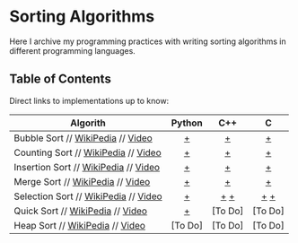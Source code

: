 # Sorting Algorithms
Here I archive my programming practices with writing sorting algorithms in different programming languages.    

## Table of Contents
Direct links to implementations up to know:   
    
| Algorith          | Python | C++ | C |
|-------------------|:------:|:---:|:---:|
|Bubble Sort // [WikiPedia](https://en.wikipedia.org/wiki/Bubble_sort) // [Video](https://www.youtube.com/watch?v=P00xJgWzz2c&list=PL89B61F78B552C1AB&index=2)| [+](https://github.com/h4med/Sorting-Algorithms/blob/main/Python/bubble_sort.py) | [+](https://github.com/h4med/Sorting-Algorithms/blob/main/C%2B%2B/bubble_sort.cpp) |[+](https://github.com/h4med/Sorting-Algorithms/blob/main/C/bubble_sort.c) 
|Counting Sort // [WikiPedia](https://en.wikipedia.org/wiki/Counting_sort) // [Video](https://www.youtube.com/watch?v=7zuGmKfUt7s)| [+](https://github.com/h4med/Sorting-Algorithms/blob/main/Python/counting_sort.py) | [+](https://github.com/h4med/Sorting-Algorithms/blob/main/C%2B%2B/counting_sort.cpp) | [+](https://github.com/h4med/Sorting-Algorithms/blob/main/C/counting_sort.c)
|Insertion Sort // [WikiPedia](http://en.wikipedia.org/wiki/Insertion_sort) // [Video](https://www.youtube.com/watch?v=c4BRHC7kTaQ&index=2&list=PL89B61F78B552C1AB)| [+](https://github.com/h4med/Sorting-Algorithms/blob/main/Python/insertion_sort.py) | [+](https://github.com/h4med/Sorting-Algorithms/blob/main/C%2B%2B/insertion_sort.cpp) |[+](https://github.com/h4med/Sorting-Algorithms/blob/main/C/insertion_sort.c)
|Merge Sort // [WikiPedia](http://en.wikipedia.org/wiki/Merge_sort) // [Video](https://www.youtube.com/watch?v=GCae1WNvnZM&index=3&list=PL89B61F78B552C1AB)| [+](https://github.com/h4med/Sorting-Algorithms/blob/main/Python/merge_sort.py) |[+](https://github.com/h4med/Sorting-Algorithms/blob/main/C++/merge_sort_recursive.cpp)|[+](https://github.com/h4med/Sorting-Algorithms/blob/main/C/merge_sort_recursive.c)
|Selection Sort // [WikiPedia](http://en.wikipedia.org/wiki/Selection_sort) // [Video](https://www.youtube.com/watch?v=6nDMgr0-Yyo&index=8&list=PL89B61F78B552C1AB)| [+](https://github.com/h4med/Sorting-Algorithms/blob/main/Python/selection_sort.py) | [+](https://github.com/h4med/Sorting-Algorithms/blob/main/C++/selection_sort.cpp) [+](https://github.com/h4med/Sorting-Algorithms/blob/main/C++/selection_sort_2.cpp) |[+](https://github.com/h4med/Sorting-Algorithms/blob/main/C/selection_sort.c) [+](https://github.com/h4med/Sorting-Algorithms/blob/main/C/selection_sort_2.c) |
|Quick Sort // [WikiPedia](https://en.wikipedia.org/wiki/Quicksort) // [Video](https://www.youtube.com/watch?v=y_G9BkAm6B8&index=4&list=PL89B61F78B552C1AB)|[+](https://github.com/h4med/Sorting-Algorithms/blob/main/Python/quick_sort.py)| [To Do] |[To Do] |
|Heap Sort // [WikiPedia](https://en.wikipedia.org/wiki/Heapsort) // [Video](https://www.youtube.com/watch?v=2DmK_H7IdTo)|[To Do]| [To Do] |[To Do] |